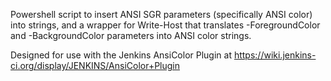 Powershell script to insert ANSI SGR parameters (specifically ANSI color) into strings, and a wrapper for Write-Host that translates -ForegroundColor and -BackgroundColor parameters into ANSI color strings.

Designed for use with the Jenkins AnsiColor Plugin at https://wiki.jenkins-ci.org/display/JENKINS/AnsiColor+Plugin 

